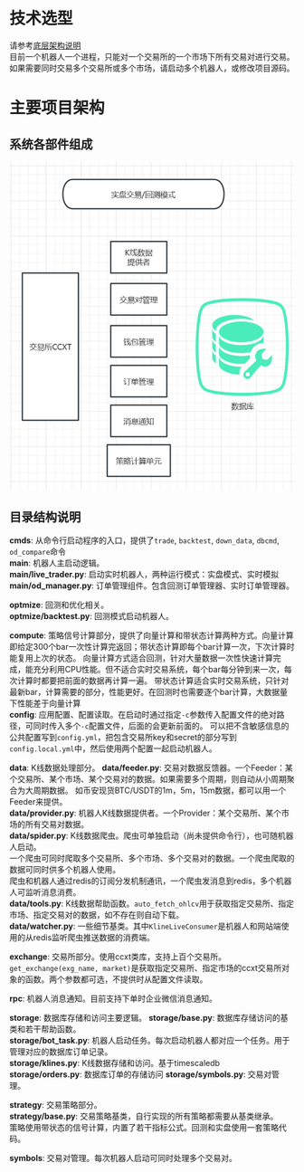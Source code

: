 # 技术选型
请参考[底层架构说明](sys_structure.md)  
目前一个机器人一个进程，只能对一个交易所的一个市场下所有交易对进行交易。  
如果需要同时交易多个交易所或多个市场，请启动多个机器人，或修改项目源码。  

# 主要项目架构
## 系统各部件组成
![](./img/structure.png)

## 目录结构说明
**cmds**: 从命令行启动程序的入口，提供了`trade`, `backtest`, `down_data`, `dbcmd`, `od_compare`命令  
**main**: 机器人主启动逻辑。  
**main/live_trader.py**: 启动实时机器人，两种运行模式：实盘模式、实时模拟  
**main/od_manager.py**: 订单管理组件。包含回测订单管理器、实时订单管理器。

**optmize**: 回测和优化相关。  
**optmize/backtest.py**: 回测模式启动机器人。

**compute**: 策略信号计算部分，提供了向量计算和带状态计算两种方式。向量计算即给定300个bar一次性计算完返回；带状态计算即每个bar计算一次，下次计算时能复用上次的状态。
向量计算方式适合回测，针对大量数据一次性快速计算完成，能充分利用CPU性能。但不适合实时交易系统，每个bar每分钟到来一次，每次计算时都要把前面的数据再计算一遍。
带状态计算适合实时交易系统，只针对最新bar，计算需要的部分，性能更好。在回测时也需要逐个bar计算，大数据量下性能差于向量计算  
**config**: 应用配置、配置读取。在启动时通过指定`-c`参数传入配置文件的绝对路径，可同时传入多个`-c`配置文件，后面的会更新前面的。
可以把不含敏感信息的公共配置写到`config.yml`，把包含交易所key和secret的部分写到`config.local.yml`中，然后使用两个配置一起启动机器人。  

**data**: K线数据处理部分。
**data/feeder.py**: 交易对数据反馈器。一个Feeder：某个交易所、某个市场、某个交易对的数据。如果需要多个周期，则自动从小周期聚合为大周期数据。
如币安现货BTC/USDT的1m，5m，15m数据，都可以用一个Feeder来提供。  
**data/provider.py**: 机器人K线数据提供者。一个Provider：某个交易所、某个市场的所有交易对数据。  
**data/spider.py**: K线数据爬虫。爬虫可单独启动（尚未提供命令行），也可随机器人启动。  
一个爬虫可同时爬取多个交易所、多个市场、多个交易对的数据。一个爬虫爬取的数据可同时供多个机器人使用。  
爬虫和机器人通过redis的订阅分发机制通讯，一个爬虫发消息到redis，多个机器人可监听消息消费。  
**data/tools.py**: K线数据帮助函数。`auto_fetch_ohlcv`用于获取指定交易所、指定市场、指定交易对的数据，如不存在则自动下载。  
**data/watcher.py**: 一些细节基类。其中`KlineLiveConsumer`是机器人和网站端使用的从redis监听爬虫推送数据的消费端。  

**exchange**: 交易所部分。使用ccxt类库，支持上百个交易所。    
`get_exchange(exg_name, market)`是获取指定交易所、指定市场的ccxt交易所对象的函数。两个参数都可选，不提供时从配置文件读取。  

**rpc**: 机器人消息通知。目前支持下单时企业微信消息通知。  

**storage**: 数据库存储和访问主要逻辑。
**storage/base.py**: 数据库存储访问的基类和若干帮助函数。  
**storage/bot_task.py**: 机器人启动任务。每次启动机器人都对应一个任务。用于管理对应的数据库订单记录。  
**storage/klines.py**: K线数据存储和访问。基于timescaledb  
**storage/orders.py**: 数据库订单的存储访问
**storage/symbols.py**: 交易对管理。

**strategy**: 交易策略部分。  
**strategy/base.py**: 交易策略基类，自行实现的所有策略都需要从基类继承。  
策略使用带状态的信号计算，内置了若干指标公式。回测和实盘使用一套策略代码。   

**symbols**: 交易对管理。每次机器人启动可同时处理多个交易对。  



